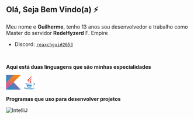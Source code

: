 ## Olá, Seja Bem Vindo(a) :zap:

Meu nome e **Guilherme**, tenho 13 anos sou desenvolvedor e trabalho como Master do servidor **RedeHyzerd** F. Empire
- Discord: [`reaxchgui#2653`](https://discord.com/users/967475102843273306)

<br>

**Aqui está duas linguagens que são minhas especialidades**

<p align="left">
  <img src="https://raw.githubusercontent.com/devicons/devicon/master/icons/kotlin/kotlin-original.svg" width="40" height="40" />
  <img src="https://raw.githubusercontent.com/devicons/devicon/master/icons/java/java-original.svg" alt="java" width="40" height="40" />

**Programas que uso para desenvolver projetos**

  ![IntelliJ](https://img.shields.io/badge/IntelliJ-000000?style=for-the-badge&logo=intellij-idea&logoColor=blue)

